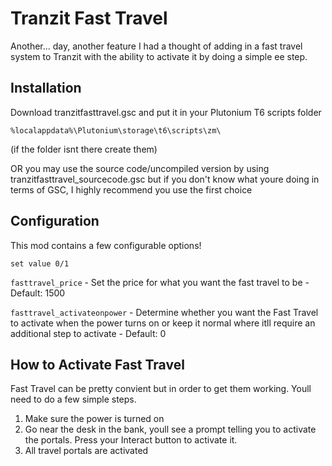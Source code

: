 # Tranzit Fast Travel
Another... day, another feature
I had a thought of adding in a fast travel system to Tranzit with the ability to activate it by doing a simple ee step.

## Installation
Download tranzitfasttravel.gsc and put it in your Plutonium T6 scripts folder

```%localappdata%\Plutonium\storage\t6\scripts\zm\```

(if the folder isnt there create them)


OR you may use the source code/uncompiled version by using tranzitfasttravel_sourcecode.gsc but if you don't know what youre doing in terms of GSC, I highly recommend you use the first choice

## Configuration
This mod contains a few configurable options!

```set value 0/1```

``fasttravel_price`` - Set the price for what you want the fast travel to be - Default: 1500

``fasttravel_activateonpower`` - Determine whether you want the Fast Travel to activate when the power turns on or keep it normal where itll require an additional step to activate - Default: 0

## How to Activate Fast Travel
Fast Travel can be pretty convient but in order to get them working. Youll need to do a few simple steps.

1. Make sure the power is turned on
2. Go near the desk in the bank, youll see a prompt telling you to activate the portals. Press your Interact button to activate it.
3. All travel portals are activated
